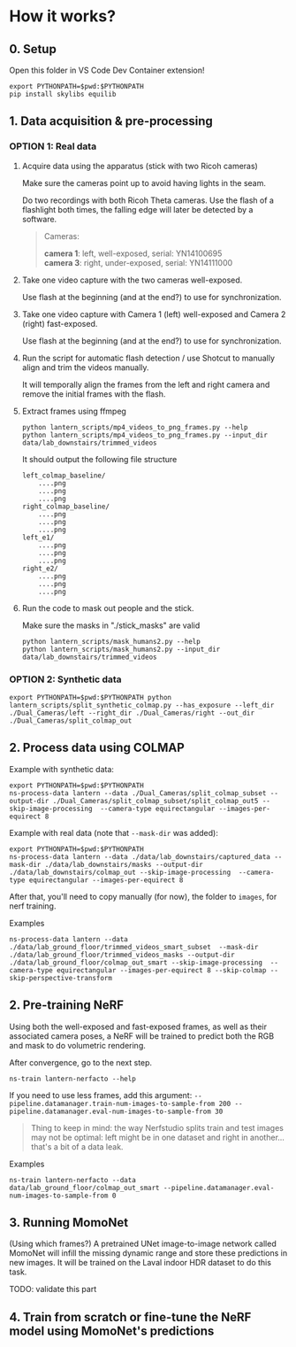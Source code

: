 

# How it works?

## 0. Setup


Open this folder in VS Code Dev Container extension!

```
export PYTHONPATH=$pwd:$PYTHONPATH
pip install skylibs equilib
```

## 1. Data acquisition & pre-processing

### OPTION 1: Real data

1. Acquire data using the apparatus (stick with two Ricoh cameras)

    Make sure the cameras point up to avoid having lights in the seam.

    Do two recordings with both Ricoh Theta cameras. Use the flash of a flashlight both times, the falling edge will later be detected by a software.

    > Cameras:
    > 
    > **camera 1**: left, well-exposed, serial: YN14100695 \
    > **camera 3**: right, under-exposed, serial: YN14111000

2. Take one video capture with the two cameras well-exposed.

    Use flash at the beginning (and at the end?) to use for synchronization.

3. Take one video capture with Camera 1 (left) well-exposed and Camera 2 (right) fast-exposed.

    Use flash at the beginning (and at the end?) to use for synchronization.

4. Run the script for automatic flash detection / use Shotcut to manually align and trim the videos manually.
    
    It will temporally align the frames from the left and right camera and remove the initial frames with the flash.

5. Extract frames using ffmpeg

    ```
    python lantern_scripts/mp4_videos_to_png_frames.py --help
    python lantern_scripts/mp4_videos_to_png_frames.py --input_dir data/lab_downstairs/trimmed_videos
    ```

    It should output the following file structure
    ```
    left_colmap_baseline/
        ....png
        ....png
        ....png
    right_colmap_baseline/
        ....png
        ....png
        ....png
    left_e1/
        ....png
        ....png
        ....png
    right_e2/
        ....png
        ....png
        ....png
    ```
    
6. Run the code to mask out people and the stick.

    Make sure the masks in "./stick_masks" are valid
    ```
    python lantern_scripts/mask_humans2.py --help
    python lantern_scripts/mask_humans2.py --input_dir data/lab_downstairs/trimmed_videos
    ```


### OPTION 2: Synthetic data

``
export PYTHONPATH=$pwd:$PYTHONPATH
python lantern_scripts/split_synthetic_colmap.py --has_exposure --left_dir ./Dual_Cameras/left --right_dir ./Dual_Cameras/right --out_dir ./Dual_Cameras/split_colmap_out
``

## 2. Process data using COLMAP

Example with synthetic data:

```
export PYTHONPATH=$pwd:$PYTHONPATH
ns-process-data lantern --data ./Dual_Cameras/split_colmap_subset --output-dir ./Dual_Cameras/split_colmap_subset/split_colmap_out5 --skip-image-processing  --camera-type equirectangular --images-per-equirect 8 
```

Example with real data (note that `--mask-dir` was added):

```
export PYTHONPATH=$pwd:$PYTHONPATH
ns-process-data lantern --data ./data/lab_downstairs/captured_data --mask-dir ./data/lab_downstairs/masks --output-dir ./data/lab_downstairs/colmap_out --skip-image-processing  --camera-type equirectangular --images-per-equirect 8
```

After that, you'll need to copy manually (for now), the folder to `images`, for nerf training.

Examples
```
ns-process-data lantern --data ./data/lab_ground_floor/trimmed_videos_smart_subset  --mask-dir ./data/lab_ground_floor/trimmed_videos_masks --output-dir ./data/lab_ground_floor/colmap_out_smart --skip-image-processing  --camera-type equirectangular --images-per-equirect 8 --skip-colmap --skip-perspective-transform
```

## 2. Pre-training NeRF

Using both the well-exposed and fast-exposed frames, as well as their associated camera poses, a NeRF will be trained to predict both the RGB and mask to do volumetric rendering.

After convergence, go to the next step.

```
ns-train lantern-nerfacto --help
```

If you need to use less frames, add this argument: `--pipeline.datamanager.train-num-images-to-sample-from 200 --pipeline.datamanager.eval-num-images-to-sample-from 30`

> Thing to keep in mind: the way Nerfstudio splits train and test images may not be optimal: left might be in one dataset and right in another... that's a bit of a data leak.

Examples

```
ns-train lantern-nerfacto --data data/lab_ground_floor/colmap_out_smart --pipeline.datamanager.eval-num-images-to-sample-from 0
```

## 3. Running MomoNet

(Using which frames?) A pretrained UNet image-to-image network called MomoNet will infill the missing dynamic range and store these predictions in new images.
It will be trained on the Laval indoor HDR dataset to do this task.

TODO: validate this part

## 4. Train from scratch or fine-tune the NeRF model using MomoNet's predictions



```
```